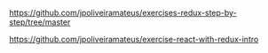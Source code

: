 https://github.com/jpoliveiramateus/exercises-redux-step-by-step/tree/master

https://github.com/jpoliveiramateus/exercise-react-with-redux-intro

